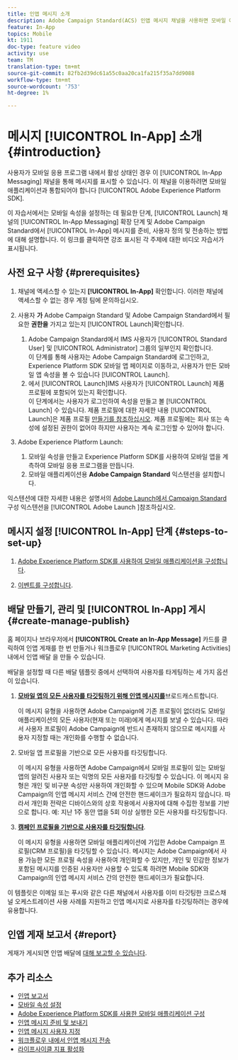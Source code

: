 ```yaml
---
title: 인앱 메시지 소개
description: Adobe Campaign Standard(ACS) 인앱 메시지 채널을 사용하면 모바일 애플리케이션 내에서 고객의 실시간 행동에 대한 컨텍스트 내 관련 인앱 메시지를 사용자에게 제공할 수 있습니다.
feature: In-App
topics: Mobile
kt: 1911
doc-type: feature video
activity: use
team: TM
translation-type: tm+mt
source-git-commit: 82fb2d39dc61a55c0aa20ca1fa215f35a7dd9088
workflow-type: tm+mt
source-wordcount: '753'
ht-degree: 1%

---
```



# 메시지 [!UICONTROL In-App] 소개 {#introduction}

사용자가 모바일 응용 프로그램 내에서 활성 상태인 경우 이 [!UICONTROL In-App Messaging] 채널을 통해 메시지를 표시할 수 있습니다. 이 채널을 이용하려면 모바일 애플리케이션과 통합되어야 합니다 [!UICONTROL Adobe Experience Platform SDK].

이 자습서에서는 모바일 속성을 설정하는 데 필요한 단계, [!UICONTROL Launch] 채널의 [!UICONTROL In-App Messaging] 확장 단계 및 Adobe Campaign Standard에서 [!UICONTROL In-App] 메시지를 준비, 사용자 정의 및 전송하는 방법에 대해 설명합니다. 이 링크를 클릭하면 강조 표시된 각 주제에 대한 비디오 자습서가 표시됩니다.

## 사전 요구 사항 {#prerequisites}

1. 채널에 액세스할 수 있는지 **[!UICONTROL In-App]** 확인합니다. 이러한 채널에 액세스할 수 없는 경우 계정 팀에 문의하십시오.
1. 사용자 **가** Adobe Campaign Standard 및 Adobe Campaign Standard에서 필요한 **권한을** 가지고 있는지 [!UICONTROL Launch]확인합니다.

   1. Adobe Campaign Standard에서 IMS 사용자가 [!UICONTROL Standard User] 및 [!UICONTROL Administrator] 그룹의 일부인지 확인합니다.\
      이 단계를 통해 사용자는 Adobe Campaign Standard에 로그인하고, Experience Platform SDK 모바일 앱 페이지로 이동하고, 사용자가 만든 모바일 앱 속성을 볼 수 있습니다 [!UICONTROL Launch].
   1. 에서 [!UICONTROL Launch]IMS 사용자가 [!UICONTROL Launch] 제품 프로필에 포함되어 있는지 확인합니다.\
      이 단계에서는 사용자가 로그인하여 속성을 만들고 볼 [!UICONTROL Launch] 수 있습니다. 제품 프로필에 대한 자세한 내용 [!UICONTROL Launch]은 제품 프로필 [만들기를 참조하십시오](https://docs.adobelaunch.com/launch-reference/administration/user-permissions#3-create-your-product-profile). 제품 프로필에는 회사 또는 속성에 설정된 권한이 없어야 하지만 사용자는 계속 로그인할 수 있어야 합니다.

1. Adobe Experience Platform Launch:

   1. 모바일 속성을 만들고 Experience Platform SDK를 사용하여 모바일 앱을 계측하여 모바일 응용 프로그램을 만듭니다.
   1. 모바일 애플리케이션용 **Adobe Campaign Standard** 익스텐션을 설치합니다.

익스텐션에 대한 자세한 내용은 설명서의 [Adobe Launch에서 Campaign Standard](https://aep-sdks.gitbook.io/docs/using-mobile-extensions/adobe-campaign-standard) 구성 익스텐션을 [!UICONTROL Adobe Launch ]참조하십시오.

## 메시지 설정 [!UICONTROL In-App] 단계 {#steps-to-set-up}

1. [Adobe Experience Platform SDK를 사용하여 모바일 애플리케이션을 구성합니다](/help/communication-channels/mobile/configure-mobile-apps-using-aep-sdk.md).

1. [이벤트를 구성합니다](/help/communication-channels/mobile/in-app/configure-events.md).

## 배달 만들기, 관리 및 [!UICONTROL In-App] 게시 {#create-manage-publish}

홈 페이지나 브라우저에서 **[!UICONTROL Create an In-App Message]** 카드를 클릭하여 인앱 게재를 한 번 만들거나 워크플로우 [!UICONTROL Marketing Activities]내에서 인앱 배달 [](/help/communication-channels/mobile/in-app/in-app-activity.md)을 만들 수 있습니다.

배달을 설정할 때 다른 배달 템플릿 중에서 선택하여 사용자를 타게팅하는 세 가지 옵션이 있습니다.

1. [**모바일 앱의 모든 사용자를 타깃팅하기 위해 인앱 메시지를&#x200B;**](/help/communication-channels/mobile/in-app/broadcast-in-app-message.md)브로드캐스트합니다.

   이 메시지 유형을 사용하면 Adobe Campaign에 기존 프로필이 없더라도 모바일 애플리케이션의 모든 사용자(현재 또는 미래)에게 메시지를 보낼 수 있습니다. 따라서 사용자 프로필이 Adobe Campaign에 반드시 존재하지 않으므로 메시지를 사용자 지정할 때는 개인화를 수행할 수 없습니다.

1. 모바일 앱 프로필을 기반으로 모든 사용자를 타깃팅합니다.

   이 메시지 유형을 사용하면 Adobe Campaign에서 모바일 프로필이 있는 모바일 앱의 알려진 사용자 또는 익명의 모든 사용자를 타깃팅할 수 있습니다. 이 메시지 유형은 개인 및 비구분 속성만 사용하여 개인화할 수 있으며 Mobile SDK와 Adobe Campaign의 인앱 메시지 서비스 간에 안전한 핸드셰이크가 필요하지 않습니다. 따라서 개인화 전략은 디바이스와의 상호 작용에서 사용자에 대해 수집한 정보를 기반으로 합니다. 예: 지난 1주 동안 앱을 5회 이상 실행한 모든 사용자를 타깃팅합니다.

1. [**캠페인 프로필을 기반으로 사용자를 타깃팅합니다&#x200B;**](/help/communication-channels/mobile/in-app/target-users-based-on-campaign-profile.md).

   이 메시지 유형을 사용하면 모바일 애플리케이션에 가입한 Adobe Campaign 프로필(CRM 프로필)을 타깃팅할 수 있습니다. 메시지는 Adobe Campaign에서 사용 가능한 모든 프로필 속성을 사용하여 개인화할 수 있지만, 개인 및 민감한 정보가 포함된 메시지를 인증된 사용자만 사용할 수 있도록 하려면 Mobile SDK와 Campaign의 인앱 메시지 서비스 간의 안전한 핸드셰이크가 필요합니다.

이 템플릿은 이메일 또는 푸시와 같은 다른 채널에서 사용자를 이미 타깃팅한 크로스채널 오케스트레이션 사용 사례를 지원하고 인앱 메시지로 사용자를 타깃팅하려는 경우에 유용합니다.

## 인앱 게재 보고서 {#report}

게재가 게시되면 인앱 배달에 [대해 보고할 수 있습니다](/help/communication-channels/mobile/in-app/in-app-reporting.md).

## 추가 리소스

* [인앱 보고서](https://docs.adobe.com/content/help/en/campaign-standard/using/reporting/list-of-reports/in-app-report.html)
* [모바일 속성 설정](https://aep-sdks.gitbook.io/docs/getting-started/create-a-mobile-property)
* [Adobe Experience Platform SDK를 사용한 모바일 애플리케이션 구성](https://helpx.adobe.com/campaign/kb/configuring-app-sdk.html)
* [인앱 메시지 준비 및 보내기](https://docs.adobe.com/content/help/en/campaign-standard/using/communication-channels/in-app-messaging/preparing-and-sending-an-in-app-message.html)
* [인앱 메시지 사용자 지정](https://docs.adobe.com/content/help/en/campaign-standard/using/communication-channels/in-app-messaging/customizing-an-in-app-message.html)
* [워크플로우 내에서 인앱 메시지 전송](https://docs.adobe.com/content/help/en/campaign-standard/using/managing-processes-and-data/channel-activities/in-app-delivery.html)
* [라이프사이클 지표 활성화](https://aep-sdks.gitbook.io/docs/getting-started/initialize-the-sdk#enable-lifecycle-metrics)
